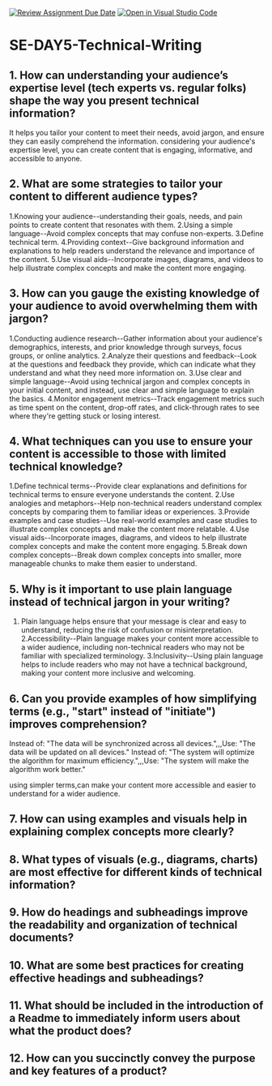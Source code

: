 [![Review Assignment Due Date](https://classroom.github.com/assets/deadline-readme-button-22041afd0340ce965d47ae6ef1cefeee28c7c493a6346c4f15d667ab976d596c.svg)](https://classroom.github.com/a/zsAR-pyY)
[![Open in Visual Studio Code](https://classroom.github.com/assets/open-in-vscode-2e0aaae1b6195c2367325f4f02e2d04e9abb55f0b24a779b69b11b9e10269abc.svg)](https://classroom.github.com/online_ide?assignment_repo_id=18518481&assignment_repo_type=AssignmentRepo)
# SE-DAY5-Technical-Writing
## 1. How can understanding your audience’s expertise level (tech experts vs. regular folks) shape the way you present technical information?

It helps you tailor your content to meet their needs, avoid jargon, and ensure they can easily comprehend the information.
considering your audience's expertise level, you can create content that is engaging, informative, and accessible to anyone.

## 2. What are some strategies to tailor your content to different audience types?

1.Knowing your audience--understanding their goals, needs, and pain points to create content that resonates with them.
2.Using a  simple language--Avoid complex concepts that may confuse non-experts.
3.Define technical term.
4.Providing context--Give background information and explanations to help readers understand the relevance and importance of the content.
5.Use visual aids--Incorporate images, diagrams, and videos to help illustrate complex concepts and make the content more engaging.

## 3. How can you gauge the existing knowledge of your audience to avoid overwhelming them with jargon?

1.Conducting audience research--Gather information about your audience's demographics, interests, and prior knowledge through surveys, focus groups, or online analytics.
2.Analyze their questions and feedback--Look at the questions and feedback they provide, which can indicate what they understand and what they need more information on.
3.Use clear and simple language--Avoid using technical jargon and complex concepts in your initial content, and instead, use clear and simple language to explain the basics.
4.Monitor engagement metrics--Track engagement metrics such as time spent on the content, drop-off rates, and click-through rates to see where they're getting stuck or losing interest.

## 4. What techniques can you use to ensure your content is accessible to those with limited technical knowledge?

1.Define technical terms--Provide clear explanations and definitions for technical terms to ensure everyone understands the content.
2.Use analogies and metaphors--Help non-technical readers understand complex concepts by comparing them to familiar ideas or experiences.
3.Provide examples and case studies--Use real-world examples and case studies to illustrate complex concepts and make the content more relatable.
4.Use visual aids--Incorporate images, diagrams, and videos to help illustrate complex concepts and make the content more engaging.
5.Break down complex concepts--Break down complex concepts into smaller, more manageable chunks to make them easier to understand.

## 5. Why is it important to use plain language instead of technical jargon in your writing?

1. Plain language helps ensure that your message is clear and easy to understand, reducing the risk of confusion or misinterpretation.
2.Accessibility--Plain language makes your content more accessible to a wider audience, including non-technical readers who may not be familiar with specialized terminology.
3.Inclusivity--Using plain language helps to include readers who may not have a technical background, making your content more inclusive and welcoming.


## 6. Can you provide examples of how simplifying terms (e.g., "start" instead of "initiate") improves comprehension?

Instead of: "The data will be synchronized across all devices.",,,Use: "The data will be updated on all devices."
Instead of: "The system will optimize the algorithm for maximum efficiency.",,,Use: "The system will make the algorithm work better."

using simpler terms,can make your content more accessible and easier to understand for a wider audience.

## 7. How can using examples and visuals help in explaining complex concepts more clearly?
## 8. What types of visuals (e.g., diagrams, charts) are most effective for different kinds of technical information?
## 9. How do headings and subheadings improve the readability and organization of technical documents?
## 10. What are some best practices for creating effective headings and subheadings?
## 11. What should be included in the introduction of a Readme to immediately inform users about what the product does?
## 12. How can you succinctly convey the purpose and key features of a product?
